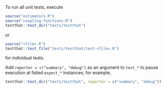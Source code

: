 To run all unit tests, execute
```R
source("estimators.R")
source("coupling-functions.R")
testthat::test_dir("tests/testthat")
```
or
```R
source("<file>.R")
testthat::test_file("tests/testthat/test-<file>.R")
```
for individual tests.

Add `reporter = c("summary", "debug")` as an argument to `test_*` to pause execution at failed `expect_*` instances; for example,
```R
testthat::test_dir("tests/testthat", reporter = c("summary", "debug"))
```
